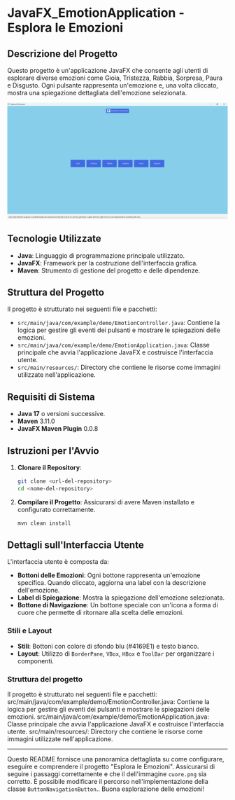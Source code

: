 # JavaFX_EmotionApplication - Esplora le Emozioni

## Descrizione del Progetto

Questo progetto è un'applicazione JavaFX che consente agli utenti di esplorare diverse emozioni come Gioia, Tristezza, Rabbia, Sorpresa, Paura e Disgusto. Ogni pulsante rappresenta un'emozione e, una volta cliccato, mostra una spiegazione dettagliata dell'emozione selezionata.

![img.png](img.png)


## Tecnologie Utilizzate

- **Java**: Linguaggio di programmazione principale utilizzato.
- **JavaFX**: Framework per la costruzione dell'interfaccia grafica.
- **Maven**: Strumento di gestione del progetto e delle dipendenze.

## Struttura del Progetto

Il progetto è strutturato nei seguenti file e pacchetti:

- `src/main/java/com/example/demo/EmotionController.java`: Contiene la logica per gestire gli eventi dei pulsanti e mostrare le spiegazioni delle emozioni.
- `src/main/java/com/example/demo/EmotionApplication.java`: Classe principale che avvia l'applicazione JavaFX e costruisce l'interfaccia utente.
- `src/main/resources/`: Directory che contiene le risorse come immagini utilizzate nell'applicazione.

## Requisiti di Sistema

- **Java 17** o versioni successive.
- **Maven** 3.11.0
- **JavaFX Maven Plugin** 0.0.8

## Istruzioni per l'Avvio

1. **Clonare il Repository**:
    ```sh
    git clone <url-del-repository>
    cd <nome-del-repository>
    ```

2. **Compilare il Progetto**:
   Assicurarsi di avere Maven installato e configurato correttamente.
    ```sh
    mvn clean install
    ```

## Dettagli sull'Interfaccia Utente

L'interfaccia utente è composta da:

- **Bottoni delle Emozioni**: Ogni bottone rappresenta un'emozione specifica. Quando cliccato, aggiorna una label con la descrizione dell'emozione.
- **Label di Spiegazione**: Mostra la spiegazione dell'emozione selezionata.
- **Bottone di Navigazione**: Un bottone speciale con un'icona a forma di cuore che permette di ritornare alla scelta delle emozioni.

### Stili e Layout

- **Stili**: Bottoni con colore di sfondo blu (#4169E1) e testo bianco.
- **Layout**: Utilizzo di `BorderPane`, `VBox`, `HBox` e `ToolBar` per organizzare i componenti.

### Struttura del progetto
Il progetto è strutturato nei seguenti file e pacchetti:
src/main/java/com/example/demo/EmotionController.java: Contiene la logica per gestire gli eventi dei pulsanti e mostrare le spiegazioni delle emozioni.
src/main/java/com/example/demo/EmotionApplication.java: Classe principale che avvia l'applicazione JavaFX e costruisce l'interfaccia utente.
src/main/resources/: Directory che contiene le risorse come immagini utilizzate nell'applicazione.

---

Questo README fornisce una panoramica dettagliata su come configurare, eseguire e comprendere il progetto "Esplora le Emozioni". Assicurarsi di seguire i passaggi correttamente e che il dell'immagine `cuore.png` sia corretto. È possibile modificare il percorso nell'implementazione della classe `ButtonNavigationButton`.. Buona esplorazione delle emozioni!
